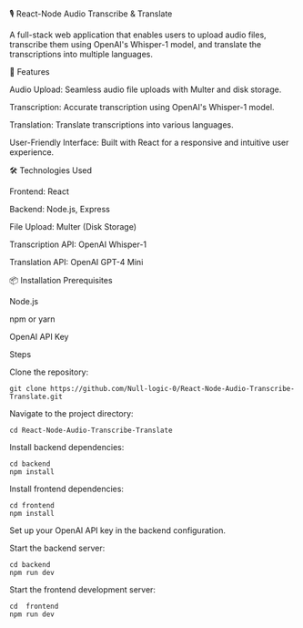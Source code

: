🎙️ React-Node Audio Transcribe & Translate

A full-stack web application that enables users to upload audio files, transcribe them using OpenAI's Whisper-1 model, and translate the transcriptions into multiple languages.

🚀 Features

Audio Upload: Seamless audio file uploads with Multer and disk storage.

Transcription: Accurate transcription using OpenAI's Whisper-1 model.

Translation: Translate transcriptions into various languages.

User-Friendly Interface: Built with React for a responsive and intuitive user experience.



🛠️ Technologies Used

Frontend: React

Backend: Node.js, Express

File Upload: Multer (Disk Storage)

Transcription API: OpenAI Whisper-1

Translation API: OpenAI GPT-4 Mini


📦 Installation
Prerequisites

Node.js

npm or yarn

OpenAI API Key

Steps

Clone the repository:

    git clone https://github.com/Null-logic-0/React-Node-Audio-Transcribe-Translate.git

Navigate to the project directory:

    cd React-Node-Audio-Transcribe-Translate


Install backend dependencies:

    cd backend
    npm install


Install frontend dependencies:

    cd frontend
    npm install

Set up your OpenAI API key in the backend configuration.

Start the backend server:

    cd backend
    npm run dev


Start the frontend development server:

    cd  frontend
    npm run dev
